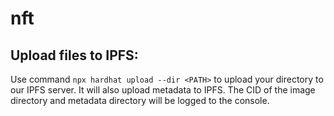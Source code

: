 # nft

## Upload files to IPFS:

Use command `npx hardhat upload --dir <PATH>` to upload your directory to our IPFS server.
It will also upload metadata to IPFS.
The CID of the image directory and metadata directory will be logged to the console.
